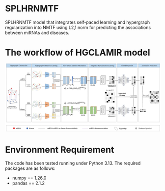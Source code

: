# SPLHRNMTF
SPLHRNMTF model that integrates self-paced learning and hypergraph regularization into NMTF using L2,1 norm for predicting the associations between miRNAs and diseases. 


# The workflow of HGCLAMIR model
![The workflow of HGCLIR model](https://github.com/Ouyang-Dong/HGCLAMIR/blob/master/workflow.jpg)
# Environment Requirement
The code has been tested running under Python 3.13. The required packages are as follows:
- numpy == 1.26.0
- pandas == 2.1.2
